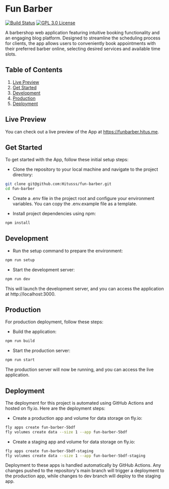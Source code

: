 # Fun Barber

[![Build Status][build-badge]][build]
[![GPL 3.0 License][license-badge]][license]

<!-- prettier-ignore-start -->
[build-badge]: https://img.shields.io/github/actions/workflow/status/hitusss/fun-barber/deploy.yml?branch=main&style=flat-square
[build]: https://github.com/hitusss/fun-barber/actions?query=workflow%3A"🚀%20Deploy"
[license-badge]: https://img.shields.io/badge/license-GPL%203.0%20License-blue.svg?style=flat-square
[license]: https://github.com/hitusss/fun-barber/blob/main/LICENSE
<!-- prettier-ignore-end -->

A barbershop web application featuring intuitive booking functionality and an 
engaging blog platform. Designed to streamline the scheduling process for clients, 
the app allows users to conveniently book appointments with their preferred barber 
online, selecting desired services and available time slots.

## Table of Contents

1. [Live Preview](#live-preview)
1. [Get Started](#get-started)
1. [Development](#development)
1. [Production](#production)
1. [Deployment](#deployment)

## Live Preview

You can check out a live preview of the App at https://funbarber.hitus.me.

## Get Started

To get started with the App, follow these initial setup steps:

- Clone the repository to your local machine and navigate to the project
  directory:

```bash
git clone git@github.com:Hitusss/fun-barber.git
cd fun-barber
```

- Create a .env file in the project root and configure your environment
  variables. You can copy the .env.example file as a template.

- Install project dependencies using npm:

```bash
npm install
```

## Development

- Run the setup command to prepare the environment:

```bash
npm run setup
```

- Start the development server:

```bash
npm run dev
```

This will launch the development server, and you can access the application at
http://localhost:3000.

## Production

For production deployment, follow these steps:

- Build the application:

```bash
npm run build
```

- Start the production server:

```bash
npm run start
```

The production server will now be running, and you can access the live
application.

## Deployment

The deployment for this project is automated using GitHub Actions and hosted on
fly.io. Here are the deployment steps:

- Create a production app and volume for data storage on fly.io:

```bash
fly apps create fun-barber-5bdf
fly volumes create data --size 1 --app fun-barber-5bdf
```

- Create a staging app and volume for data storage on fly.io:

```bash
fly apps create fun-barber-5bdf-staging
fly volumes create data --size 1 --app fun-barber-5bdf-staging
```

Deployment to these apps is handled automatically by GitHub Actions. Any changes
pushed to the repository's main branch will trigger a deployment to the
production app, while changes to dev branch will deploy to the staging app.
